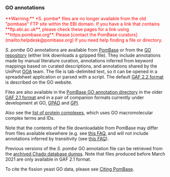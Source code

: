 ### GO annotations

<div style="color: red">
**Warning:** *S. pombe* files are no longer available from the old
  "pombase" FTP site within the EBI domain. If you have a link that
  contains **ftp.ebi.ac.uk**, please check these pages for a link
  using **https.pombase.org**. Please [contact the PomBase
  curators](mailto:helpdesk@pombase.org) if you need help finding a
  file or directory.
</div>

*S. pombe* GO annotations are available from [PomBase](https://www.pombase.org/data/annotations/Gene_ontology/gene_association.pombase.gz)
or from the [GO repository](http://current.geneontology.org/annotations/pombase.gaf.gz)
(either link downloads a gzipped file). They include annotations
made by manual literature curation, annotations inferred from keyword
mappings based on curated descriptions, and annotations shared by the
UniProt [GOA](http://www.ebi.ac.uk/GOA) team. The file is tab-delimited
text, so it can be opened in a spreadsheet application or parsed with a
script. The default [GAF 2.2 format](http://geneontology.org/docs/go-annotation-file-gaf-format-2.2/)
is described on the GO website. 

Files are also available in the [PomBase GO annotation
directory](https://www.pombase.org/data/annotations/Gene_ontology/) in
the older [GAF 2.1
format](http://geneontology.org/docs/go-annotation-file-gaf-format-2.1/)
and in a pair of companion formats currently under development at GO,
[GPAD](http://geneontology.org/docs/gene-product-association-data-gpad-format/)
and
[GPI](http://geneontology.org/docs/gene-product-information-gpi-format/).

Also see the [list of protein
complexes](https://www.pombase.org/data/annotations/Gene_ontology/GO_complexes/),
which uses GO macromolecular complex terms and IDs.

Note that the contents of the file downloadable from PomBase may
differ from files available elsewhere (e.g. see [this
FAQ](why-are-go-annotations-different-between-pombase-and-uniprot-goa),
and will not include annotations inferred by transitivity (see [this
FAQ](/faq/why-are-go-terms-missing-from-the-downloadable-annotation-file)).

Previous versions of the *S. pombe* GO annotation file can be
retrieved from the [archived Chado database
dumps](https://www.pombase.org/data/annotations/Gene_ontology/OLD/). Note
that files produced before March 2021 are only available in GAF 2.1
format.

To cite the fission yeast GO data, please see [Citing PomBase](/about/citing-pombase).

